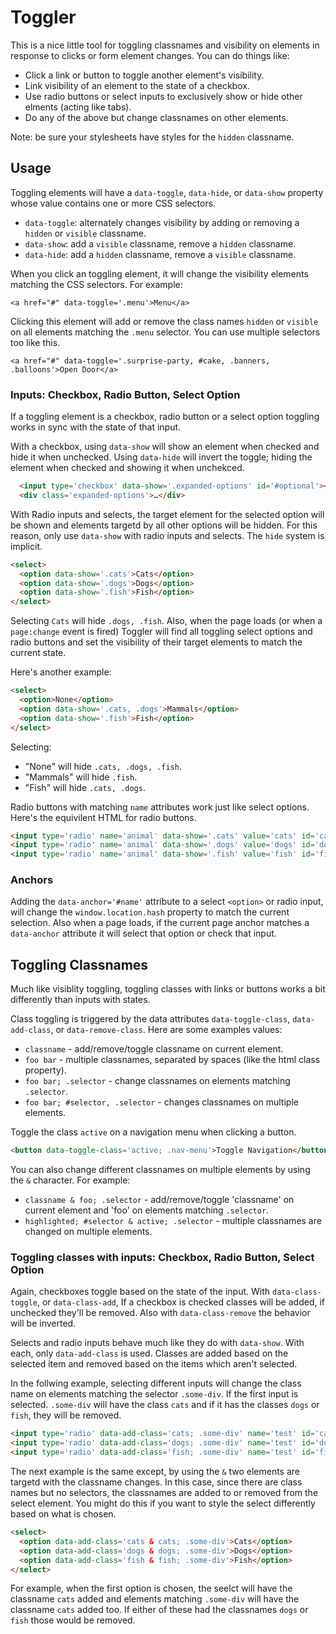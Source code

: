 # Toggler

This is a nice little tool for toggling classnames and visibility on
elements in response to clicks or form element changes. You can do things
like:

- Click a link or button to toggle another element's visibility.
- Link visibility of an element to the state of a checkbox.
- Use radio buttons or select inputs to exclusively show or hide other elments (acting like tabs).
- Do any of the above but change classnames on other elements.

Note: be sure your stylesheets have styles for the `hidden` classname.

## Usage

Toggling elements will have a `data-toggle`, `data-hide`, or `data-show` property whose value contains one or more CSS selectors.

- `data-toggle`: alternately changes visibility by adding or removing a `hidden` or `visible` classname.
- `data-show`: add a `visible` classname, remove a `hidden` classname.
- `data-hide`: add a `hidden` classname, remove a `visible` classname.

When you click an toggling element, it will change the visibility elements matching the CSS selectors. For example:

```
<a href="#" data-toggle='.menu'>Menu</a>
```

Clicking this element will add or remove the class names `hidden` or `visible` on all elements matching the `.menu` selector. You can use multiple selectors too like this.

```
<a href="#" data-toggle='.surprise-party, #cake, .banners, .balloons'>Open Door</a>
```

### Inputs: Checkbox, Radio Button, Select Option

If a toggling element is a checkbox, radio button or a select option toggling works in sync with the state of that input.

With a checkbox, using `data-show` will show an element when checked and hide it when unchecked. Using `data-hide` will invert the toggle; hiding the element when checked and showing it when unchekced.

```html
  <input type='checkbox' data-show='.expanded-options' id='#optional'><label for='#optional'>Show options</label>
  <div class='expanded-options'>…</div>
```

With Radio inputs and selects, the target element for the selected option will be shown and elements targetd by all other options will be hidden.
For this reason, only use `data-show` with radio inputs and selects. The `hide` system is implicit.

```html
<select>
  <option data-show='.cats'>Cats</option>
  <option data-show='.dogs'>Dogs</option>
  <option data-show='.fish'>Fish</option>
</select>
```

Selecting `Cats` will hide `.dogs, .fish`. Also, when the page loads (or when a `page:change` event is fired) Toggler will find all toggling select options and radio buttons and set the visibility
of their target elements to match the current state.

Here's another example:

```html
<select>
  <option>None</option>
  <option data-show='.cats, .dogs'>Mammals</option>
  <option data-show='.fish'>Fish</option>
</select>
```

Selecting:

 - "None" will hide `.cats, .dogs, .fish`. 
 - "Mammals" will hide `.fish`.
 - "Fish" will hide `.cats, .dogs`.

Radio buttons with matching `name` attributes work just like select options. Here's the equivilent HTML for radio buttons.

```html
<input type='radio' name='animal' data-show='.cats' value='cats' id='cats'><label for="#cats">Cats</label>
<input type='radio' name='animal' data-show='.dogs' value='dogs' id='dogs'><label for="#dogs">Dogs</label>
<input type='radio' name='animal' data-show='.fish' value='fish' id='fish'><label for="#fish">Fish</label>
```

### Anchors

Adding the `data-anchor='#name'` attribute to a select `<option>` or radio input, will change the `window.location.hash` property to
match the current selection. Also when a page loads, if the current page anchor matches a `data-anchor` attribute it will select that
option or check that input.

## Toggling Classnames

Much like visiblity toggling, toggling classes with links or buttons works a bit differently than inputs with states.

Class toggling is triggered by the data attributes `data-toggle-class`, `data-add-class`, or `data-remove-class`. Here are some examples values:

- `classname` - add/remove/toggle classname on current element.
- `foo bar` - multiple classnames, separated by spaces (like the html class property).
- `foo bar; .selector` - change classnames on elements matching `.selector`.
- `foo bar; #selector, .selector` - changes classnames on multiple elements.

Toggle the class `active` on a navigation menu when clicking a button.

```html
<button data-toggle-class='active; .nav-menu'>Toggle Navigation</button>
```

You can also change different classnames on multiple elements by using the `&` character. For example:

- `classname & foo; .selector` - add/remove/toggle 'classname' on current element and 'foo' on elements matching `.selector`.
- `highlighted; #selector & active; .selector` - multiple classnames are changed on multiple elements.

### Toggling classes with inputs: Checkbox, Radio Button, Select Option

Again, checkboxes toggle based on the state of the input. With `data-class-toggle`, or `data-class-add`, If a checkbox is checked classes will be added, if unchecked they'll be removed. Also with
`data-class-remove` the behavior will be inverted.

Selects and radio inputs behave much like they do with `data-show`. With each, only `data-add-class` is used. Classes are added based on the selected item and removed based on the items which aren't
selected.

In the follwing example, selecting different inputs will change the class name on elements matching the selector `.some-div`. If the first input is selected. `.some-div` will have the class
`cats` and if it has the classes `dogs` or `fish`, they will be removed.

```html
<input type='radio' data-add-class='cats; .some-div' name='test' id='cats'><label for="#cats">Cats</label>
<input type='radio' data-add-class='dogs; .some-div' name='test' id='dogs'><label for="#dogs">Dogs</label>
<input type='radio' data-add-class='fish; .some-div' name='test' id='fish'><label for="#fish">Fish</label>
```

The next example is the same except, by using the `&` two elements are targetd with the classname changes. In this case, since there are class names but no selectors, the classnames are
added to or removed from the select element. You might do this if you want to style the select differently based on what is chosen.

```html
<select>
  <option data-add-class='cats & cats; .some-div'>Cats</option>
  <option data-add-class='dogs & dogs; .some-div'>Dogs</option>
  <option data-add-class='fish & fish; .some-div'>Fish</option>
</select>
```

For example, when the first option is chosen, the seelct will have the classname `cats` added and elements matching `.some-div` will have the classname `cats` added too. If either of these had
the classnames `dogs` or `fish` those would be removed.

